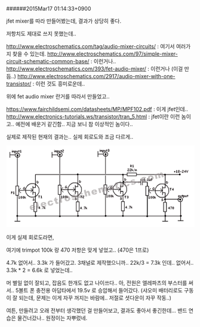 
######2015Mar17 01:14:33+0900

jfet mixer를 따라 만들어봤는데, 결과가 상당히 좋다.

저항치도 제대로 쓰지 못했는데..

<http://www.electroschematics.com/tag/audio-mixer-circuits/> : 여기서 여러가지 찾을 수 있는데.
<http://www.electroschematics.com/97/simple-mixer-circuit-schematic-common-base/> : 이런거나..
<http://www.electroschematics.com/393/fet-audio-mixer/> : 이런거나 (이걸 만듬..)
<http://www.electroschematics.com/2917/audio-mixer-with-one-transistor/> : 이런 것도 흥미로운데..

위에 fet audio mixer 란거를 따라서 만들었고..

<https://www.fairchildsemi.com/datasheets/MP/MPF102.pdf> : 이게 jfet인데..
<http://www.electronics-tutorials.ws/transistor/tran_5.html> : jfet이란 이런 놈이고.. 예전에 배운거 같긴함.. 지금 보니 참 이상적인 놈이다..

실제로 제작된 현재의 결과는.. 실제 회로도와 조금 다르게..

![](../data/fet-mixer-circuit-diagram.gif)

이게 실제 회로도라면,

여기에 trimpot 100k 랑 470 저항은 맞게 넣었고.. (470은 1프로)

4.7k 없어서.. 3.3k 가 들어갔고.
3채널로 제작했으니까.. 22k/3 = 7.3k 인데.. 없어서.. 3.3k * 2 = 6.6k 로 넣었는데..

머 별일 없이 잘되고, 잡음도 한개도 없고 나이쓰다..
아, 전원은 엘레파츠의 부스터를 써서.. 5볼트 폰 충전용 아답타에서 19.5v 로 승압해서 들어갔다. (샤오미 배터리로도 구동이 잘 되는데, 문제는 이게 자꾸 꺼지는 바람에.. 저절로 셧다운이 자꾸 작동..)

여튼, 만들려고 오래 전부터 생각했던 걸 만들어보고, 결과도 좋아서 좋긴한데...
밴드 연습은 물건너갔나.. 원정이는 자뿌렀네.
